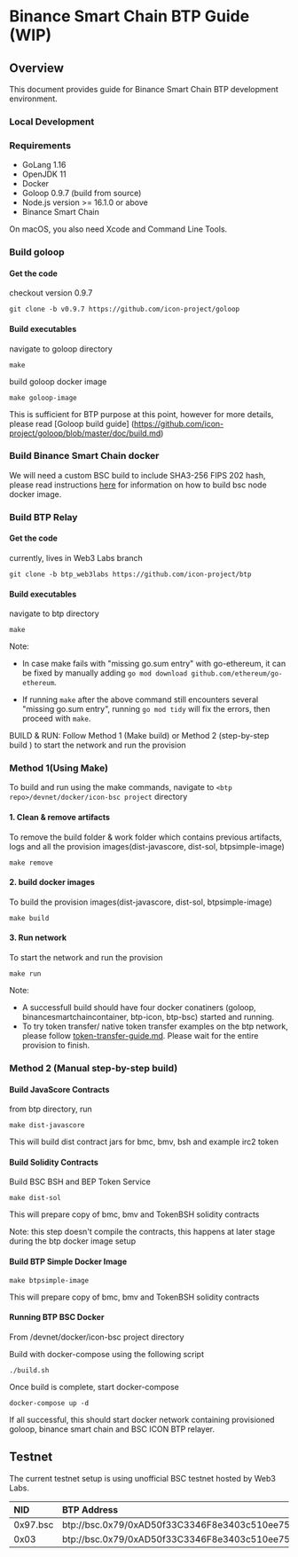 # Binance Smart Chain BTP Guide (WIP)

## Overview

This document provides guide for Binance Smart Chain BTP development environment.

### Local Development

### Requirements

- GoLang 1.16
- OpenJDK 11
- Docker
- Goloop 0.9.7 (build from source)
- Node.js version >= 16.1.0 or above
- Binance Smart Chain

On macOS, you also need Xcode and Command Line Tools.

### Build goloop

#### Get the code
checkout version 0.9.7
```
git clone -b v0.9.7 https://github.com/icon-project/goloop 
```

#### Build executables
navigate to goloop directory
```
make
```

build goloop docker image
```
make goloop-image
```

This is sufficient for BTP purpose at this point, however for more details, please read [Goloop build guide] (https://github.com/icon-project/goloop/blob/master/doc/build.md)

### Build Binance Smart Chain docker

We will need a custom BSC build to include SHA3-256 FIPS 202 hash,
please read instructions [here](https://github.com/icon-project/btp/tree/btp_web3labs/devnet)
for information on how to build bsc node docker image.

### Build BTP Relay

#### Get the code
currently, lives in Web3 Labs branch
```
git clone -b btp_web3labs https://github.com/icon-project/btp 
```

#### Build executables
navigate to btp directory
```
make
```

Note: 
- In case make fails with "missing go.sum entry" with go-ethereum, it can be fixed by manually adding `go mod download github.com/ethereum/go-ethereum`.

- If running `make` after the above command still encounters several "missing go.sum entry", running `go mod tidy` will fix the errors, then proceed with `make`.

BUILD & RUN:
Follow Method 1 (Make build) or Method 2 (step-by-step build ) to start the network and run the provision
### Method 1(Using Make)
To build and run using the make commands, navigate to  `<btp repo>/devnet/docker/icon-bsc project` directory
#### 1. Clean & remove artifacts
To remove the build folder & work folder which contains previous artifacts, logs and all the provision images(dist-javascore, dist-sol, btpsimple-image)
    
    make remove

#### 2. build docker images
To build the provision images(dist-javascore, dist-sol, btpsimple-image)
    
    make build

#### 3. Run network
To start the network and run the provision
    
    make run

Note:
 - A successfull build should have four docker conatiners (goloop, binancesmartchaincontainer, btp-icon, btp-bsc) started and running.
 - To try token transfer/ native token transfer examples on the btp network, please follow [token-transfer-guide.md](https://github.com/icon-project/btp/blob/btp_web3labs/doc/token-transfer-guide.md). Please wait for the entire provision to finish.

### Method 2 (Manual step-by-step build)
#### Build JavaScore Contracts
from btp directory, run
```
make dist-javascore
```
This will build dist contract jars for bmc, bmv, bsh and example irc2 token 

#### Build Solidity Contracts

Build BSC BSH and BEP Token Service

```
make dist-sol
```
This will prepare copy of bmc, bmv and TokenBSH solidity contracts

Note: this step doesn't compile the contracts, this happens at later stage during the btp docker image setup

#### Build BTP Simple Docker Image

```
make btpsimple-image
```
This will prepare copy of bmc, bmv and TokenBSH solidity contracts

#### Running BTP BSC Docker

From <btp repo>/devnet/docker/icon-bsc project directory

Build with docker-compose using the following script
```
./build.sh
```

Once build is complete, start docker-compose
```
docker-compose up -d
```
If all successful, this should start docker network containing provisioned
goloop, binance smart chain and BSC ICON BTP relayer.

## Testnet

The current testnet setup is using unofficial BSC testnet hosted by Web3 Labs. 

| NID | BTP Address   | RPC Endpoint                                          |
|:-----|:--------|:-----------------------------------------------------|
| 0x97.bsc  | btp://bsc.0x79/0xAD50f33C3346F8e3403c510ee75FEBA1D904fa3F  | ws://35.214.59.124:8546                           |
| 0x03  | btp://bsc.0x79/0xAD50f33C3346F8e3403c510ee75FEBA1D904fa3F  | https://btp.net.solidwallet.io/api/v3/icon_dex
